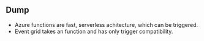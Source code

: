 ## Dump

- Azure functions are fast, serverless achitecture, which can be triggered.
- Event grid takes an function and has only trigger compatibility.